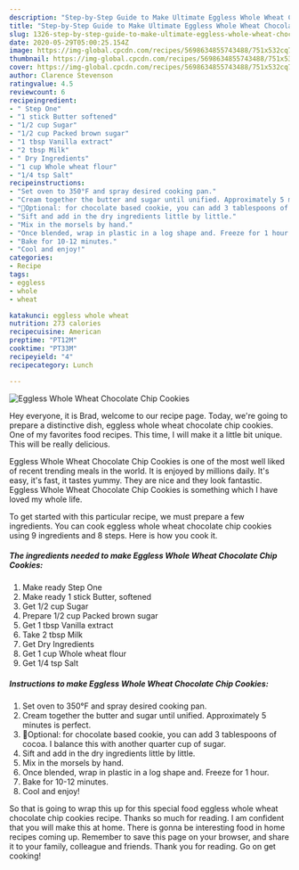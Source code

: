 ```yaml
---
description: "Step-by-Step Guide to Make Ultimate Eggless Whole Wheat Chocolate Chip Cookies"
title: "Step-by-Step Guide to Make Ultimate Eggless Whole Wheat Chocolate Chip Cookies"
slug: 1326-step-by-step-guide-to-make-ultimate-eggless-whole-wheat-chocolate-chip-cookies
date: 2020-05-29T05:00:25.154Z
image: https://img-global.cpcdn.com/recipes/5698634855743488/751x532cq70/eggless-whole-wheat-chocolate-chip-cookies-recipe-main-photo.jpg
thumbnail: https://img-global.cpcdn.com/recipes/5698634855743488/751x532cq70/eggless-whole-wheat-chocolate-chip-cookies-recipe-main-photo.jpg
cover: https://img-global.cpcdn.com/recipes/5698634855743488/751x532cq70/eggless-whole-wheat-chocolate-chip-cookies-recipe-main-photo.jpg
author: Clarence Stevenson
ratingvalue: 4.5
reviewcount: 6
recipeingredient:
- " Step One"
- "1 stick Butter softened"
- "1/2 cup Sugar"
- "1/2 cup Packed brown sugar"
- "1 tbsp Vanilla extract"
- "2 tbsp Milk"
- " Dry Ingredients"
- "1 cup Whole wheat flour"
- "1/4 tsp Salt"
recipeinstructions:
- "Set oven to 350°F and spray desired cooking pan."
- "Cream together the butter and sugar until unified. Approximately 5 minutes is perfect."
- "🌟Optional: for chocolate based cookie, you can add 3 tablespoons of cocoa. I balance this with another quarter cup of sugar."
- "Sift and add in the dry ingredients little by little."
- "Mix in the morsels by hand."
- "Once blended, wrap in plastic in a log shape and. Freeze for 1 hour."
- "Bake for 10-12 minutes."
- "Cool and enjoy!"
categories:
- Recipe
tags:
- eggless
- whole
- wheat

katakunci: eggless whole wheat 
nutrition: 273 calories
recipecuisine: American
preptime: "PT12M"
cooktime: "PT33M"
recipeyield: "4"
recipecategory: Lunch

---
```



![Eggless Whole Wheat Chocolate Chip Cookies](https://img-global.cpcdn.com/recipes/5698634855743488/751x532cq70/eggless-whole-wheat-chocolate-chip-cookies-recipe-main-photo.jpg)

Hey everyone, it is Brad, welcome to our recipe page. Today, we're going to prepare a distinctive dish, eggless whole wheat chocolate chip cookies. One of my favorites food recipes. This time, I will make it a little bit unique. This will be really delicious.

Eggless Whole Wheat Chocolate Chip Cookies is one of the most well liked of recent trending meals in the world. It is enjoyed by millions daily. It's easy, it's fast, it tastes yummy. They are nice and they look fantastic. Eggless Whole Wheat Chocolate Chip Cookies is something which I have loved my whole life.




To get started with this particular recipe, we must prepare a few ingredients. You can cook eggless whole wheat chocolate chip cookies using 9 ingredients and 8 steps. Here is how you cook it.

<!--inarticleads1-->

##### The ingredients needed to make Eggless Whole Wheat Chocolate Chip Cookies:

1. Make ready  Step One
1. Make ready 1 stick Butter, softened
1. Get 1/2 cup Sugar
1. Prepare 1/2 cup Packed brown sugar
1. Get 1 tbsp Vanilla extract
1. Take 2 tbsp Milk
1. Get  Dry Ingredients
1. Get 1 cup Whole wheat flour
1. Get 1/4 tsp Salt




<!--inarticleads2-->

##### Instructions to make Eggless Whole Wheat Chocolate Chip Cookies:

1. Set oven to 350°F and spray desired cooking pan.
1. Cream together the butter and sugar until unified. Approximately 5 minutes is perfect.
1. 🌟Optional: for chocolate based cookie, you can add 3 tablespoons of cocoa. I balance this with another quarter cup of sugar.
1. Sift and add in the dry ingredients little by little.
1. Mix in the morsels by hand.
1. Once blended, wrap in plastic in a log shape and. Freeze for 1 hour.
1. Bake for 10-12 minutes.
1. Cool and enjoy!




So that is going to wrap this up for this special food eggless whole wheat chocolate chip cookies recipe. Thanks so much for reading. I am confident that you will make this at home. There is gonna be interesting food in home recipes coming up. Remember to save this page on your browser, and share it to your family, colleague and friends. Thank you for reading. Go on get cooking!
